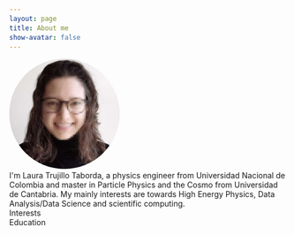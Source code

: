 ```yaml
---
layout: page
title: About me
show-avatar: false
---
```


<div class="row">
  <div class="col-md-4" markdown="1">
  <img src="/assets/img/github.jpg" height="auto" width="200" style="border-radius:50%"> 
  </div>
  <div class="col-md-8" markdown="1">
  I'm Laura Trujillo Taborda, a physics engineer from Universidad Nacional de Colombia and master in Particle Physics and the Cosmo from Universidad de Cantabria. My mainly interests are towards High Energy Physics, Data Analysis/Data Science and scientific computing.
  <div class="row">
   <div class="col-md-6" markdown="1">
   Interests
   </div>
   <div class="col-md-6" markdown="1">
   Education
   </div>
  </div>
 </div>
</div>



